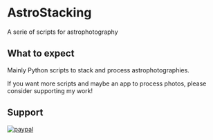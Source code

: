 # AstroStacking

A serie of scripts for astrophotography

## What to expect

Mainly Python scripts to stack and process astrophotographies.

If you want more scripts and maybe an app to process photos, please consider supporting my work!

## Support

[![paypal](https://www.paypalobjects.com/en_US/i/btn/btn_donateCC_LG.gif)](https://www.paypal.com/cgi-bin/webscr?cmd=_s-xclick&hosted_button_id=VYJ38NPHF4MKL)

